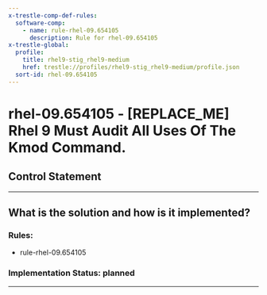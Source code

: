 ```yaml
---
x-trestle-comp-def-rules:
  software-comp:
    - name: rule-rhel-09.654105
      description: Rule for rhel-09.654105
x-trestle-global:
  profile:
    title: rhel9-stig_rhel9-medium
    href: trestle://profiles/rhel9-stig_rhel9-medium/profile.json
  sort-id: rhel-09.654105
---
```


# rhel-09.654105 - \[REPLACE_ME\] Rhel 9 Must Audit All Uses Of The Kmod Command.

## Control Statement

______________________________________________________________________

## What is the solution and how is it implemented?

<!-- For implementation status enter one of: implemented, partial, planned, alternative, not-applicable -->

<!-- Note that the list of rules under ### Rules: is read-only and changes will not be captured after assembly to JSON -->

<!-- Add control implementation description here for control: rhel-09.654105 -->

### Rules:

  - rule-rhel-09.654105

### Implementation Status: planned

______________________________________________________________________
